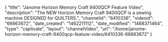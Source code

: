 {
    "title": "Janome Horizon Memory Craft 9400QCP Feature Video",
    "description": "The NEW Horizon Memory Craft 9400QCP is a sewing machine DESIGNED for QUILTERS.",
    "channelid": "6410336",
    "videoid": "66663672",
    "date_created": "1462211112",
    "date_modified": "1468371464",
    "type": "captivate",
    "layout": "channelVideo",
    "url": "\/home\/janome-horizon-memory-craft-9400qcp-feature-video\/6410336-66663672"
}